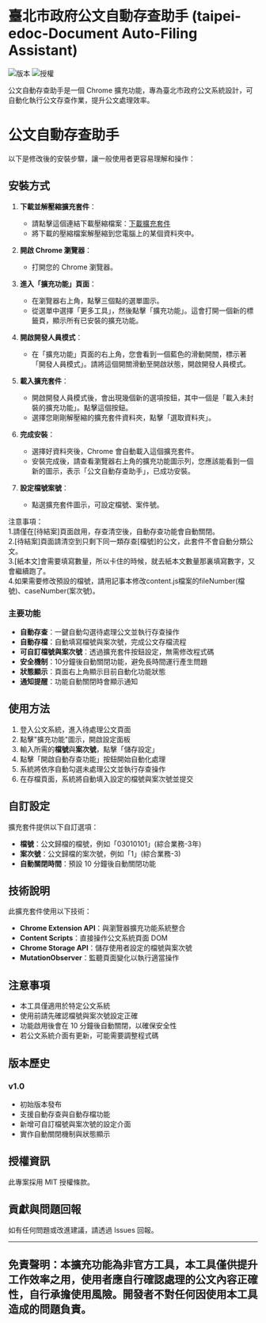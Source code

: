 # 臺北市政府公文自動存查助手 (taipei-edoc-Document Auto-Filing Assistant)

![版本](https://img.shields.io/badge/版本-1.0-blue)
![授權](https://img.shields.io/badge/授權-MIT-green)

公文自動存查助手是一個 Chrome 擴充功能，專為臺北市政府公文系統設計，可自動化執行公文存查作業，提升公文處理效率。
# 公文自動存查助手

以下是修改後的安裝步驟，讓一般使用者更容易理解和操作：

## 安裝方式

1. **下載並解壓縮擴充套件**：
   - 請點擊這個連結下載壓縮檔案：[下載擴充套件](https://github.com/blues32767/taipei-edocdocument-auto-filing/releases/download/taipei-edocdocument-auto-filing/taipei-edocdocument-auto-filing.zip)
   - 將下載的壓縮檔案解壓縮到您電腦上的某個資料夾中。

2. **開啟 Chrome 瀏覽器**：
   - 打開您的 Chrome 瀏覽器。

3. **進入「擴充功能」頁面**：
   - 在瀏覽器右上角，點擊三個點的選單圖示。
   - 從選單中選擇「更多工具」，然後點擊「擴充功能」。這會打開一個新的標籤頁，顯示所有已安裝的擴充功能。

4. **開啟開發人員模式**：
   - 在「擴充功能」頁面的右上角，您會看到一個藍色的滑動開關，標示著「開發人員模式」。請將這個開關滑動至開啟狀態，開啟開發人員模式。

5. **載入擴充套件**：
   - 開啟開發人員模式後，會出現幾個新的選項按鈕，其中一個是「載入未封裝的擴充功能」。點擊這個按鈕。
   - 選擇您剛剛解壓縮的擴充套件資料夾，點擊「選取資料夾」。

6. **完成安裝**：
   - 選擇好資料夾後，Chrome 會自動載入這個擴充套件。
   - 安裝完成後，請查看瀏覽器右上角的擴充功能圖示列，您應該能看到一個新的圖示，表示「公文自動存查助手」，已成功安裝。
     
7. **設定檔號案號**：
   - 點選擴充套件圖示，可設定檔號、案件號。
   
注意事項：  
1.請僅在[待結案]頁面啟用，存查清空後，自動存查功能會自動關閉。  
2.[待結案]頁面請清空到只剩下同一類存查[檔號]的公文，此套件不會自動分類公文。  
3.[紙本文]會需要填寫數量，所以卡住的時候，就去紙本文數量那裏填寫數字，又會繼續跑了。  
4.如果需要修改預設的檔號，請用記事本修改content.js檔案的fileNumber(檔號)、caseNumber(案次號)。  

### 主要功能

- **自動存查**：一鍵自動勾選待處理公文並執行存查操作
- **自動存檔**：自動填寫檔號與案次號，完成公文存檔流程
- **可自訂檔號與案次號**：透過擴充套件按鈕設定，無需修改程式碼
- **安全機制**：10分鐘後自動關閉功能，避免長時間運行產生問題
- **狀態顯示**：頁面右上角顯示目前自動化功能狀態
- **通知提醒**：功能自動關閉時會顯示通知


## 使用方法

1. 登入公文系統，進入待處理公文頁面
2. 點擊"擴充功能"圖示，開啟設定面板
3. 輸入所需的**檔號**與**案次號**，點擊「儲存設定」
4. 點擊「開啟自動存查功能」按鈕開始自動化處理
5. 系統將依序自動勾選未處理公文並執行存查操作
6. 在存檔頁面，系統將自動填入設定的檔號與案次號並提交

## 自訂設定

擴充套件提供以下自訂選項：

- **檔號**：公文歸檔的檔號，例如「03010101」(綜合業務-3年)
- **案次號**：公文歸檔的案次號，例如「1」(綜合業務-3)
- **自動關閉時間**：預設 10 分鐘後自動關閉功能

## 技術說明

此擴充套件使用以下技術：

- **Chrome Extension API**：與瀏覽器擴充功能系統整合
- **Content Scripts**：直接操作公文系統頁面 DOM
- **Chrome Storage API**：儲存使用者設定的檔號與案次號
- **MutationObserver**：監聽頁面變化以執行適當操作

## 注意事項

- 本工具僅適用於特定公文系統
- 使用前請先確認檔號與案次號設定正確
- 功能啟用後會在 10 分鐘後自動關閉，以確保安全性
- 若公文系統介面有更新，可能需要調整程式碼

## 版本歷史

### v1.0
- 初始版本發布
- 支援自動存查與自動存檔功能
- 新增可自訂檔號與案次號的設定介面
- 實作自動關閉機制與狀態顯示

## 授權資訊

此專案採用 MIT 授權條款。

## 貢獻與問題回報

如有任何問題或改進建議，請透過 Issues 回報。

---

**免責聲明**：本擴充功能為非官方工具，本工具僅供提升工作效率之用，使用者應自行確認處理的公文內容正確性，自行承擔使用風險。開發者不對任何因使用本工具造成的問題負責。
---

